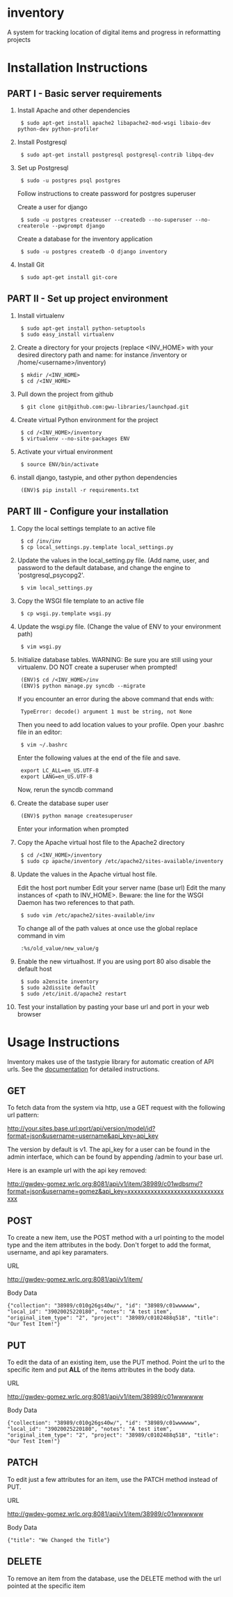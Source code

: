 inventory
=========

A system for tracking location of digital items and progress in reformatting projects

Installation Instructions
=========================

PART I - Basic server requirements
----------------------------------

1. Install Apache and other dependencies

        $ sudo apt-get install apache2 libapache2-mod-wsgi libaio-dev python-dev python-profiler

2. Install Postgresql

        $ sudo apt-get install postgresql postgresql-contrib libpq-dev

3. Set up Postgresql

        $ sudo -u postgres psql postgres

    Follow instructions to create password for postgres superuser

    Create a user for django

        $ sudo -u postgres createuser --createdb --no-superuser --no-createrole --pwprompt django

    Create a database for the inventory application

        $ sudo -u postgres createdb -O django inventory

4. Install Git

        $ sudo apt-get install git-core

PART II - Set up project environment
------------------------------------

1. Install virtualenv

        $ sudo apt-get install python-setuptools
        $ sudo easy_install virtualenv

2. Create a directory for your projects (replace &lt;INV_HOME&gt; with your desired directory path and name: for instance /inventory or /home/&lt;username&gt;/inventory)

        $ mkdir /<INV_HOME>
        $ cd /<INV_HOME>

3. Pull down the project from github

        $ git clone git@github.com:gwu-libraries/launchpad.git

4. Create virtual Python environment for the project

        $ cd /<INV_HOME>/inventory
        $ virtualenv --no-site-packages ENV

5. Activate your virtual environment

        $ source ENV/bin/activate

6. install django, tastypie, and other python dependencies

        (ENV)$ pip install -r requirements.txt

PART III - Configure your installation
--------------------------------------

1. Copy the local settings template to an active file

        $ cd /inv/inv
        $ cp local_settings.py.template local_settings.py

2. Update the values in the local_setting.py file. (Add name, user, and password to the default database, and change the engine to 'postgresql_psycopg2'.

        $ vim local_settings.py

3. Copy the WSGI file template to an active file

        $ cp wsgi.py.template wsgi.py

4. Update the wsgi.py file. (Change the value of ENV to your environment path)

        $ vim wsgi.py

5. Initialize database tables. WARNING: Be sure you are still using your virtualenv. DO NOT create a superuser when prompted!

        (ENV)$ cd /<INV_HOME>/inv
        (ENV)$ python manage.py syncdb --migrate
    
    If you encounter an error during the above command that ends with:

        TypeError: decode() argument 1 must be string, not None

    Then you need to add location values to your profile. Open your .bashrc file in an editor:

        $ vim ~/.bashrc

    Enter the following values at the end of the file and save.

        export LC_ALL=en_US.UTF-8
        export LANG=en_US.UTF-8

    Now, rerun the syncdb command

6. Create the database super user

        (ENV)$ python manage createsuperuser

    Enter your information when prompted

7. Copy the Apache virtual host file to the Apache2 directory

        $ cd /<INV_HOME>/inventory
        $ sudo cp apache/inventory /etc/apache2/sites-available/inventory

8. Update the values in the Apache virtual host file.

    Edit the host port number
    Edit your server name (base url)
    Edit the many instances of &lt;path to INV_HOME&gt;. Beware: the line for the WSGI Daemon has two references to that path.

        $ sudo vim /etc/apache2/sites-available/inv

    To change all of the path values at once use the global replace command in vim

        :%s/old_value/new_value/g

9. Enable the new virtualhost. If you are using port 80 also disable the default host

        $ sudo a2ensite inventory
        $ sudo a2dissite default
        $ sudo /etc/init.d/apache2 restart

10. Test your installation by pasting your base url and port in your web browser


Usage Instructions
==================

Inventory makes use of the tastypie library for automatic creation of API urls. See the [documentation](http://django-tastypie.readthedocs.org/en/v0.9.12/interacting.html) for detailed instructions.

GET
---

To fetch data from the system via http, use a GET request with the following url pattern:

http://your.sites.base.url:port/api/version/model/id?format=json&username=username&api_key=api_key

The version by default is v1. The api_key for a user can be found in the admin interface, which can be found by appending /admin to your base url.

Here is an example url with the api key removed:

http://gwdev-gomez.wrlc.org:8081/api/v1/item/38989/c01wdbsmv/?format=json&username=gomez&api_key=xxxxxxxxxxxxxxxxxxxxxxxxxxxxxxxx

POST
----

To create a new item, use the POST method with a url pointing to the model type and the item attributes in the body. Don't forget to add the format, username, and api key paramaters.

URL

http://gwdev-gomez.wrlc.org:8081/api/v1/item/

Body Data

    {"collection": "38989/c010g26gs40w/", "id": "38989/c01wwwwww", "local_id": "39020025220180", "notes": "A test item", "original_item_type": "2", "project": "38989/c0102488q518", "title": "Our Test Item!"}

PUT
---

To edit the data of an existing item, use the PUT method. Point the url to the specific item and put **ALL** of the items attributes in the body data.

URL

http://gwdev-gomez.wrlc.org:8081/api/v1/item/38989/c01wwwwww

Body Data

    {"collection": "38989/c010g26gs40w/", "id": "38989/c01wwwwww", "local_id": "39020025220180", "notes": "A test item", "original_item_type": "2", "project": "38989/c0102488q518", "title": "Our Test Item!"}

PATCH
-----

To edit just a few attributes for an item, use the PATCH method instead of PUT.

URL

http://gwdev-gomez.wrlc.org:8081/api/v1/item/38989/c01wwwwww

Body Data

    {"title": "We Changed the Title"}

DELETE
------

To remove an item from the database, use the DELETE method with the url pointed at the specific item
